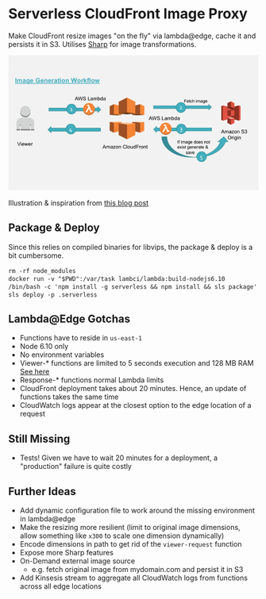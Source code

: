 # Serverless CloudFront Image Proxy

Make CloudFront resize images "on the fly" via lambda@edge, cache it and persists it in S3. Utilises [Sharp](http://sharp.dimens.io/en/stable) for image transformations.

![Schema](./schema.png)

Illustration & inspiration from [this blog post](https://aws.amazon.com/blogs/networking-and-content-delivery/resizing-images-with-amazon-cloudfront-lambdaedge-aws-cdn-blog/)

## Package & Deploy

Since this relies on compiled binaries for libvips, the package & deploy is a bit cumbersome.

```
rm -rf node_modules
docker run -v "$PWD":/var/task lambci/lambda:build-nodejs6.10 /bin/bash -c 'npm install -g serverless && npm install && sls package'
sls deploy -p .serverless
```
## Lambda@Edge Gotchas

- Functions have to reside in `us-east-1`
- Node 6.10 only
- No environment variables
- Viewer-* functions are limited to 5 seconds execution and 128 MB RAM [See here](https://docs.aws.amazon.com/AmazonCloudFront/latest/DeveloperGuide/cloudfront-limits.html#limits-lambda-at-edge)
- Response-* functions normal Lambda limits
- CloudFront deployment takes about 20 minutes. Hence, an update of functions takes the same time
- CloudWatch logs appear at the closest option to the edge location of a request

## Still Missing

- Tests! Given we have to wait 20 minutes for a deployment, a "production" failure is quite costly

## Further Ideas

- Add dynamic configuration file to work around the missing environment in lambda@edge
- Make the resizing more resilient (limit to original image dimensions, allow something like `x300` to scale one dimension dynamically)
- Encode dimensions in path to get rid of the `viewer-request` function
- Expose more Sharp features
- On-Demand external image source
  -  e.g. fetch original image from mydomain.com and persist it in S3
- Add Kinsesis stream to aggregate all CloudWatch logs from functions across all edge locations
